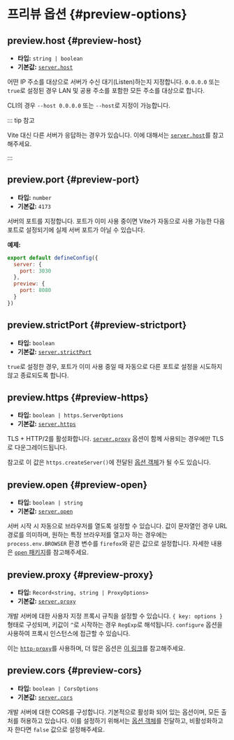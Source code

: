 # 프리뷰 옵션 {#preview-options}

## preview.host {#preview-host}

- **타입:** `string | boolean`
- **기본값:** [`server.host`](./server-options#server-host)

어떤 IP 주소를 대상으로 서버가 수신 대기(Listen)하는지 지정합니다.
`0.0.0.0` 또는 `true`로 설정된 경우 LAN 및 공용 주소를 포함한 모든 주소를 대상으로 합니다.

CLI의 경우 `--host 0.0.0.0` 또는 `--host`로 지정이 가능합니다.

::: tip 참고

Vite 대신 다른 서버가 응답하는 경우가 있습니다.
이에 대해서는 [`server.host`](./server-options#server-host)를 참고해주세요.

:::

## preview.port {#preview-port}

- **타입:** `number`
- **기본값:** `4173`

서버의 포트를 지정합니다. 포트가 이미 사용 중이면 Vite가 자동으로 사용 가능한 다음 포트로 설정되기에 실제 서버 포트가 아닐 수 있습니다.

**예제:**

```js
export default defineConfig({
  server: {
    port: 3030
  },
  preview: {
    port: 8080
  }
})
```

## preview.strictPort {#preview-strictport}

- **타입:** `boolean`
- **기본값:** [`server.strictPort`](./server-options#server-strictport)

`true`로 설정한 경우, 포트가 이미 사용 중일 때 자동으로 다른 포트로 설정을 시도하지 않고 종료되도록 합니다.

## preview.https {#preview-https}

- **타입:** `boolean | https.ServerOptions`
- **기본값:** [`server.https`](./server-options#server-https)

TLS + HTTP/2를 활성화합니다. [`server.proxy`](./server-options#server-proxy) 옵션이 함께 사용되는 경우에만 TLS로 다운그레이드됩니다.

참고로 이 값은 `https.createServer()`에 전달된 [옵션 객체](https://nodejs.org/api/https.html#https_https_createserver_options_requestlistener)가 될 수도 있습니다.

## preview.open {#preview-open}

- **타입:** `boolean | string`
- **기본값:** [`server.open`](./server-options#server-open)

서버 시작 시 자동으로 브라우저를 열도록 설정할 수 있습니다. 값이 문자열인 경우 URL 경로를 의미하며, 원하는 특정 브라우저를 열고자 하는 경우에는 `process.env.BROWSER` 환경 변수를 `firefox`와 같은 값으로 설정합니다. 자세한 내용은 [`open` 패키지](https://github.com/sindresorhus/open#app)를 참고해주세요.

## preview.proxy {#preview-proxy}

- **타입:** `Record<string, string | ProxyOptions>`
- **기본값:** [`server.proxy`](./server-options#server-proxy)

개발 서버에 대한 사용자 지정 프록시 규칙을 설정할 수 있습니다. `{ key: options }` 형태로 구성되며, 키값이 `^`로 시작하는 경우 `RegExp`로 해석됩니다. `configure` 옵션을 사용하여 프록시 인스턴스에 접근할 수 있습니다.

이는 [`http-proxy`](https://github.com/http-party/node-http-proxy)를 사용하며, 더 많은 옵션은 [이 링크](https://github.com/http-party/node-http-proxy#options)를 참고해주세요.

## preview.cors {#preview-cors}

- **타입:** `boolean | CorsOptions`
- **기본값:** [`server.cors`](./server-options#server-cors)

개발 서버에 대한 CORS를 구성합니다. 기본적으로 활성화 되어 있는 옵션이며, 모든 출처를 허용하고 있습니다. 이를 설정하기 위해서는 [옵션 객체](https://github.com/expressjs/cors)를 전달하고, 비활성화하고자 한다면 `false` 값으로 설정해주세요.